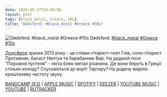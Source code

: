 ```yaml
---
date: 2020-09-17T10:49:58
layout: post
tags: [black_metal, Greece, 10s]
title: "Dødsferd: #black_metal #Greece #10s"
---
```

![Dødsferd: #black_metal #Greece #10s](https://res.cloudinary.com/vast-space-unexplored/image/upload/q_auto,dpr_auto,w_auto/photos/photo_1053_17-09-2020_10-49-58.jpg)
Dødsferd: [#black_metal](/tags/#black_metal) [#Greece](/tags/#Greece) [#10s](/tags/#10s)

[Додсферд](/2020-06-10-dodsferd--black-metal-greece-10s) зразка 2013 року - це співак-гітарист-поет Гнів, соло-гітарист Противник, басист Нептун та барабанник Вир. На доданій пісні &quot;Порожня пустеля&quot; - люта блек-метал різанина. Де вони беруть в Греції стільки холоду? Спускаються до воріт Тартару? На додачу виділю кришталеву чистоту звуку.

[BANDCAMP (€3)](https://dodsferdofficial.bandcamp.com/album/a-cursed-heritage) \| [APPLE MUSIC](https://music.apple.com/ru/album/a-cursed-heritage/1149460323) \| [SPOTIFY](https://open.spotify.com/album/4wzU313FXS2Rpd1XXb1ON5?si=dnJhvcd-T1u1qjzuyDu17g) \| [DEEZER](https://deezer.page.link/CJjzq5nKvTE3qNJh6) \| [YOUTUBE MUSIC](https://music.youtube.com/playlist?list=OLAK5uy_mUJzoxL-yl89nq93MoMB-tIDdf6oQ_opw) \| [YOUTUBE](https://www.youtube.com/playlist?list=OLAK5uy_nlT7cOxXFlEffZqz7Bxb7v_Tp4OiIrKgY) \| [RUTRACKER](https://rutracker.org/forum/viewtopic.php?t=4489634)